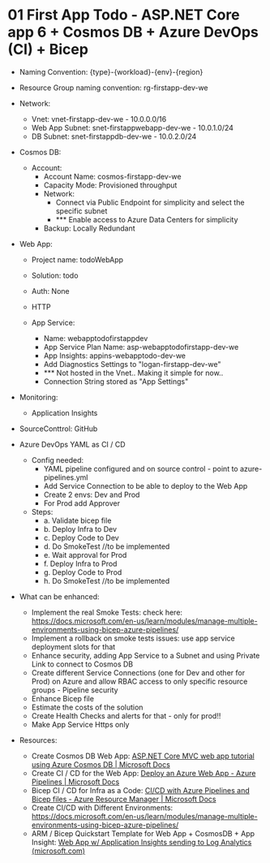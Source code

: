 # 01 First App Todo - ASP.NET Core app 6 + Cosmos DB + Azure DevOps (CI) + Bicep

* Naming Convention: {type}-{workload}-{env}-{region}
* Resource Group naming convention: rg-firstapp-dev-we
* Network:
	* Vnet: vnet-firstapp-dev-we - 10.0.0.0/16
	* Web App Subnet: snet-firstappwebapp-dev-we - 10.0.1.0/24
	* DB Subnet: snet-firstappdb-dev-we - 10.0.2.0/24
* Cosmos DB:
	* Account:
		* Account Name: cosmos-firstapp-dev-we
		* Capacity Mode: Provisioned throughput
		* Network:
			* Connect via Public Endpoint for simplicity and select the specific subnet
			* *** Enable access to Azure Data Centers for simplicity
		* Backup: Locally Redundant
* Web App:
	* Project name: todoWebApp
	* Solution: todo
	* Auth: None
	* HTTP
	
	* App Service:
		* Name: webapptodofirstappdev
		* App Service Plan Name: asp-webapptodofirstapp-dev-we
		* App Insights: appins-webapptodo-dev-we
		* Add Diagnostics Settings to "logan-firstapp-dev-we"
		* *** Not hosted in the Vnet.. Making it simple for now.. 
		* Connection String stored as "App Settings"
* Monitoring:
	* Application Insights
* SourceConttrol: GitHub 
* Azure DevOps YAML as CI / CD
	* Config needed:
		* YAML pipeline configured and on source control - point to azure-pipelines.yml
		* Add Service Connection to be able to deploy to the Web App
		* Create 2 envs: Dev and Prod
		* For Prod add Approver
	* Steps:
		* a. Validate bicep file
		* b. Deploy Infra to Dev
		* c. Deploy Code to Dev
		* d. Do SmokeTest //to be implemented
		* e. Wait approval for Prod
		* f. Deploy Infra to Prod
		* g. Deploy Code to Prod
		* h. Do SmokeTest //to be implemented
		
* What can be enhanced:
	* Implement the real Smoke Tests: check here: https://docs.microsoft.com/en-us/learn/modules/manage-multiple-environments-using-bicep-azure-pipelines/
	* Implement a rollback on smoke tests issues: use app service deployment slots for that
	* Enhance security, adding App Service to a Subnet and using Private Link to connect to Cosmos DB
	* Create different Service Connections (one for Dev and other for Prod) on Azure and allow RBAC access to only specific resource groups - Pipeline security
	* Enhance Bicep file
	* Estimate the costs of the solution
	* Create Health Checks and alerts for that - only for prod!!
	* Make App Service Https only
	
* Resources:
	* Create Cosmos DB Web App: [ASP.NET Core MVC web app tutorial using Azure Cosmos DB | Microsoft Docs](https://docs.microsoft.com/en-us/azure/cosmos-db/sql/sql-api-dotnet-application)
	* Create CI / CD for the Web App: [Deploy an Azure Web App - Azure Pipelines | Microsoft Docs](https://docs.microsoft.com/en-us/azure/devops/pipelines/targets/webapp?view=azure-devops&tabs=windows%2Cyaml)
	* Bicep CI / CD for Infra as a Code: [CI/CD with Azure Pipelines and Bicep files - Azure Resource Manager | Microsoft Docs](https://docs.microsoft.com/en-us/azure/azure-resource-manager/bicep/add-template-to-azure-pipelines?tabs=CLI)
	* Create CI/CD with Different Environments: https://docs.microsoft.com/en-us/learn/modules/manage-multiple-environments-using-bicep-azure-pipelines/
    * ARM / Bicep Quickstart Template for Web App + CosmosDB + App Insight: [Web App w/ Application Insights sending to Log Analytics (microsoft.com)](https://azure.microsoft.com/en-us/resources/templates/web-app-loganalytics/)
